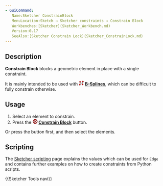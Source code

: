 ```yaml
---
- GuiCommand:
   Name:Sketcher ConstrainBlock
   MenuLocation:Sketch → Sketcher constraints → Constrain Block
   Workbenches:[Sketcher](Sketcher_Workbench.md)
   Version:0.17
   SeeAlso:[Sketcher Constrain Lock](Sketcher_ConstrainLock.md)
---
```


## Description

**Constrain Block** blocks a geometric element in place with a single constraint.

It is mainly intended to be used with **<img src=images/Sketcher_CreateBSpline.svg style="width:16px"> [B-Splines](Sketcher_CreateBSpline.md)**, which can be difficult to fully constrain otherwise.

## Usage

1.  Select an element to constrain.
2.  Press the **<img src=images/Sketcher_ConstrainBlock.svg style="width:16px"> [Constrain Block](Sketcher_ConstrainBlock.md)** button.

Or press the button first, and then select the elements.

## Scripting

 

The [Sketcher scripting](Sketcher_scripting.md) page explains the values which can be used for `Edge` and contains further examples on how to create constraints from Python scripts.




 {{Sketcher Tools navi}}  
